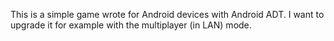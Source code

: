 This is a simple game wrote for Android devices with Android ADT.
I want to upgrade it for example with the  multiplayer (in LAN) mode.
